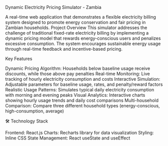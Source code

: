 Dynamic Electricity Pricing Simulator - Zambia

A real-time web application that demonstrates a flexible electricity billing system designed to promote energy conservation and fair pricing in Zambian households.
Project Overview
This simulator addresses the challenge of traditional fixed-rate electricity billing by implementing a dynamic pricing model that rewards energy-conscious users and penalizes excessive consumption. The system encourages sustainable energy usage through real-time feedback and incentive-based pricing.

Key Features

Dynamic Pricing Algorithm: Households below baseline usage receive discounts, while those above pay penalties
Real-time Monitoring: Live tracking of hourly electricity consumption and costs
Interactive Simulation: Adjustable parameters for baseline usage, rates, and penalty/reward factors
Realistic Usage Patterns: Simulates typical daily electricity consumption with morning and evening peaks
Visual Analytics: Interactive charts showing hourly usage trends and daily cost comparisons
Multi-household Comparison: Compare three different household types (energy-conscious, high-consumption, average)

🛠️ Technology Stack

Frontend: React.js
Charts: Recharts library for data visualization
Styling: Inline CSS 
State Management: React useState and useEffect
